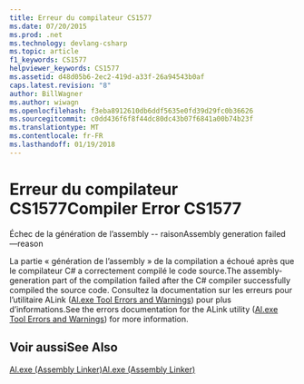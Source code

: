 ```yaml
---
title: Erreur du compilateur CS1577
ms.date: 07/20/2015
ms.prod: .net
ms.technology: devlang-csharp
ms.topic: article
f1_keywords: CS1577
helpviewer_keywords: CS1577
ms.assetid: d48d05b6-2ec2-419d-a33f-26a94543b0af
caps.latest.revision: "8"
author: BillWagner
ms.author: wiwagn
ms.openlocfilehash: f3eba8912610db6ddf5635e0fd39d29fc0b36626
ms.sourcegitcommit: c0dd436f6f8f44dc80dc43b07f6841a00b74b23f
ms.translationtype: MT
ms.contentlocale: fr-FR
ms.lasthandoff: 01/19/2018
---
```

# <a name="compiler-error-cs1577"></a><span data-ttu-id="4119d-102">Erreur du compilateur CS1577</span><span class="sxs-lookup"><span data-stu-id="4119d-102">Compiler Error CS1577</span></span>
<span data-ttu-id="4119d-103">Échec de la génération de l’assembly -- raison</span><span class="sxs-lookup"><span data-stu-id="4119d-103">Assembly generation failed —reason</span></span>  
  
 <span data-ttu-id="4119d-104">La partie « génération de l’assembly » de la compilation a échoué après que le compilateur C# a correctement compilé le code source.</span><span class="sxs-lookup"><span data-stu-id="4119d-104">The assembly-generation part of the compilation failed after the C# compiler successfully compiled the source code.</span></span> <span data-ttu-id="4119d-105">Consultez la documentation sur les erreurs pour l’utilitaire ALink ([Al.exe Tool Errors and Warnings](http://msdn.microsoft.com/library/7f125d49-0a03-47a6-9ba9-d61a679a7d4b)) pour plus d’informations.</span><span class="sxs-lookup"><span data-stu-id="4119d-105">See the errors documentation for the ALink utility ([Al.exe Tool Errors and Warnings](http://msdn.microsoft.com/library/7f125d49-0a03-47a6-9ba9-d61a679a7d4b)) for more information.</span></span>  
  
## <a name="see-also"></a><span data-ttu-id="4119d-106">Voir aussi</span><span class="sxs-lookup"><span data-stu-id="4119d-106">See Also</span></span>  
 [<span data-ttu-id="4119d-107">Al.exe (Assembly Linker)</span><span class="sxs-lookup"><span data-stu-id="4119d-107">Al.exe (Assembly Linker)</span></span>](https://msdn.microsoft.com/library/c405shex)
